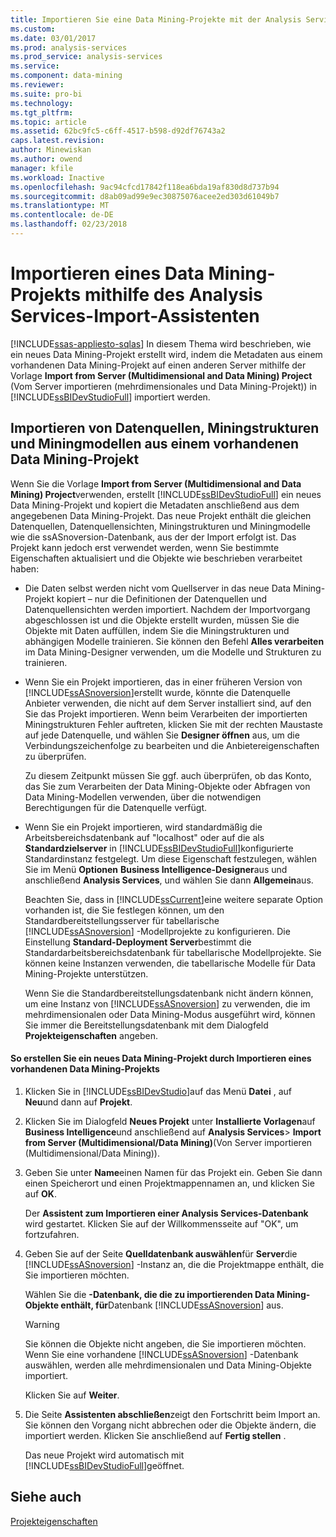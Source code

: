 ```yaml
---
title: Importieren Sie eine Data Mining-Projekte mit der Analysis Services-Import-Assistenten | Microsoft Docs
ms.custom: 
ms.date: 03/01/2017
ms.prod: analysis-services
ms.prod_service: analysis-services
ms.service: 
ms.component: data-mining
ms.reviewer: 
ms.suite: pro-bi
ms.technology: 
ms.tgt_pltfrm: 
ms.topic: article
ms.assetid: 62bc9fc5-c6ff-4517-b598-d92df76743a2
caps.latest.revision: 
author: Minewiskan
ms.author: owend
manager: kfile
ms.workload: Inactive
ms.openlocfilehash: 9ac94cfcd17842f118ea6bda19af830d8d737b94
ms.sourcegitcommit: d8ab09ad99e9ec30875076acee2ed303d61049b7
ms.translationtype: MT
ms.contentlocale: de-DE
ms.lasthandoff: 02/23/2018
---
```

# <a name="import-a-data-mining-project-using-the-analysis-services-import-wizard"></a>Importieren eines Data Mining-Projekts mithilfe des Analysis Services-Import-Assistenten
[!INCLUDE[ssas-appliesto-sqlas](../../includes/ssas-appliesto-sqlas.md)]
In diesem Thema wird beschrieben, wie ein neues Data Mining-Projekt erstellt wird, indem die Metadaten aus einem vorhandenen Data Mining-Projekt auf einen anderen Server mithilfe der Vorlage **Import from Server (Multidimensional and Data Mining) Project** (Vom Server importieren (mehrdimensionales und Data Mining-Projekt)) in [!INCLUDE[ssBIDevStudioFull](../../includes/ssbidevstudiofull-md.md)] importiert werden.  
  
## <a name="import-data-sources-mining-structures-and-mining-models-from-an-existing-data-mining-project"></a>Importieren von Datenquellen, Miningstrukturen und Miningmodellen aus einem vorhandenen Data Mining-Projekt  
 Wenn Sie die Vorlage **Import from Server (Multidimensional and Data Mining) Project**verwenden, erstellt [!INCLUDE[ssBIDevStudioFull](../../includes/ssbidevstudiofull-md.md)] ein neues Data Mining-Projekt und kopiert die Metadaten anschließend aus dem angegebenen Data Mining-Projekt. Das neue Projekt enthält die gleichen Datenquellen, Datenquellensichten, Miningstrukturen und Miningmodelle wie die ssASnoversion-Datenbank, aus der der Import erfolgt ist. Das Projekt kann jedoch erst verwendet werden, wenn Sie bestimmte Eigenschaften aktualisiert und die Objekte wie beschrieben verarbeitet haben:  
  
-   Die Daten selbst werden nicht vom Quellserver in das neue Data Mining-Projekt kopiert – nur die Definitionen der Datenquellen und Datenquellensichten werden importiert. Nachdem der Importvorgang abgeschlossen ist und die Objekte erstellt wurden, müssen Sie die Objekte mit Daten auffüllen, indem Sie die Miningstrukturen und abhängigen Modelle trainieren. Sie können den Befehl **Alles verarbeiten** im Data Mining-Designer verwenden, um die Modelle und Strukturen zu trainieren.  
  
-   Wenn Sie ein Projekt importieren, das in einer früheren Version von [!INCLUDE[ssASnoversion](../../includes/ssasnoversion-md.md)]erstellt wurde, könnte die Datenquelle Anbieter verwenden, die nicht auf dem Server installiert sind, auf den Sie das Projekt importieren. Wenn beim Verarbeiten der importierten Miningstrukturen Fehler auftreten, klicken Sie mit der rechten Maustaste auf jede Datenquelle, und wählen Sie **Designer öffnen** aus, um die Verbindungszeichenfolge zu bearbeiten und die Anbietereigenschaften zu überprüfen.  
  
     Zu diesem Zeitpunkt müssen Sie ggf. auch überprüfen, ob das Konto, das Sie zum Verarbeiten der Data Mining-Objekte oder Abfragen von Data Mining-Modellen verwenden, über die notwendigen Berechtigungen für die Datenquelle verfügt.  
  
-   Wenn Sie ein Projekt importieren, wird standardmäßig die Arbeitsbereichsdatenbank auf "localhost" oder auf die als **Standardzielserver** in [!INCLUDE[ssBIDevStudioFull](../../includes/ssbidevstudiofull-md.md)]konfigurierte Standardinstanz festgelegt. Um diese Eigenschaft festzulegen, wählen Sie im Menü **Optionen** **Business Intelligence-Designer**aus und anschließend **Analysis Services**, und wählen Sie dann **Allgemein**aus.  
  
     Beachten Sie, dass in [!INCLUDE[ssCurrent](../../includes/sscurrent-md.md)]eine weitere separate Option vorhanden ist, die Sie festlegen können, um den Standardbereitstellungsserver für tabellarische [!INCLUDE[ssASnoversion](../../includes/ssasnoversion-md.md)] -Modellprojekte zu konfigurieren. Die Einstellung **Standard-Deployment Server**bestimmt die Standardarbeitsbereichsdatenbank für tabellarische Modellprojekte. Sie können keine Instanzen verwenden, die tabellarische Modelle für Data Mining-Projekte unterstützen.  
  
     Wenn Sie die Standardbereitstellungsdatenbank nicht ändern können, um eine Instanz von [!INCLUDE[ssASnoversion](../../includes/ssasnoversion-md.md)] zu verwenden, die im mehrdimensionalen oder Data Mining-Modus ausgeführt wird, können Sie immer die Bereitstellungsdatenbank mit dem Dialogfeld **Projekteigenschaften** angeben.  
  
#### <a name="to-create-a-new-data-mining-project-by-importing-an-existing-data-mining-project"></a>So erstellen Sie ein neues Data Mining-Projekt durch Importieren eines vorhandenen Data Mining-Projekts  
  
1.  Klicken Sie in [!INCLUDE[ssBIDevStudio](../../includes/ssbidevstudio-md.md)]auf das Menü **Datei** , auf **Neu**und dann auf **Projekt**.  
  
2.  Klicken Sie im Dialogfeld **Neues Projekt** unter **Installierte Vorlagen**auf **Business Intelligence**und anschließend auf **Analysis Services**&gt; **Import from Server (Multidimensional/Data Mining)**(Von Server importieren (Multidimensional/Data Mining)).  
  
3.  Geben Sie unter **Name**einen Namen für das Projekt ein. Geben Sie dann einen Speicherort und einen Projektmappennamen an, und klicken Sie auf **OK**.  
  
     Der **Assistent zum Importieren einer Analysis Services-Datenbank** wird gestartet. Klicken Sie auf der Willkommensseite auf "OK", um fortzufahren.  
  
4.  Geben Sie auf der Seite **Quelldatenbank auswählen**für **Server**die [!INCLUDE[ssASnoversion](../../includes/ssasnoversion-md.md)] -Instanz an, die die Projektmappe enthält, die Sie importieren möchten.  
  
     Wählen Sie die **-Datenbank, die die zu importierenden Data Mining-Objekte enthält, für**Datenbank [!INCLUDE[ssASnoversion](../../includes/ssasnoversion-md.md)] aus.  
  
    > [!WARNING]  
    >  Sie können die Objekte nicht angeben, die Sie importieren möchten. Wenn Sie eine vorhandene [!INCLUDE[ssASnoversion](../../includes/ssasnoversion-md.md)] -Datenbank auswählen, werden alle mehrdimensionalen und Data Mining-Objekte importiert.  
  
     Klicken Sie auf **Weiter**.  
  
5.  Die Seite **Assistenten abschließen**zeigt den Fortschritt beim Import an. Sie können den Vorgang nicht abbrechen oder die Objekte ändern, die importiert werden. Klicken Sie anschließend auf **Fertig stellen** .  
  
     Das neue Projekt wird automatisch mit [!INCLUDE[ssBIDevStudioFull](../../includes/ssbidevstudiofull-md.md)]geöffnet.  
  
## <a name="see-also"></a>Siehe auch  
 [Projekteigenschaften](../../analysis-services/tabular-models/project-properties-ssas-tabular.md)  
  
  
